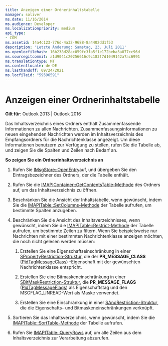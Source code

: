 ```yaml
---
title: Anzeigen einer Ordnerinhaltstabelle
manager: soliver
ms.date: 11/16/2014
ms.audience: Developer
ms.localizationpriority: medium
api_type:
- COM
ms.assetid: 14a4c123-776d-4a32-9688-8a4402dd1f53
description: 'Letzte Änderung: Samstag, 23. Juli 2011'
ms.openlocfilehash: 16b238d28ac059fc3fa5f1e172beba3a077cc96d
ms.sourcegitcommit: a1d9041c20256616c9c183f7d1049142a7ac6991
ms.translationtype: MT
ms.contentlocale: de-DE
ms.lasthandoff: 09/24/2021
ms.locfileid: "59596591"
---
```

# <a name="displaying-a-folder-contents-table"></a>Anzeigen einer Ordnerinhaltstabelle

**Gilt für**: Outlook 2013 | Outlook 2016 
  
Das Inhaltsverzeichnis eines Ordners enthält Zusammenfassende Informationen zu allen Nachrichten. Zusammenfassungsinformationen zu neuen eingehenden Nachrichten werden im Inhaltsverzeichnis des Empfangsordners für die Nachrichtenklasse angezeigt. Um diese Informationen benutzern zur Verfügung zu stellen, rufen Sie die Tabelle ab, und zeigen Sie die Spalten und Zeilen nach Bedarf an.
  
**So zeigen Sie ein Ordnerinhaltsverzeichnis an**
  
1. Rufen Sie [IMsgStore::OpenEntry](imsgstore-openentry.md)auf, und übergeben Sie den Eintragsbezeichner des Ordners, der die Tabelle enthält.
    
2. Rufen Sie die [IMAPIContainer::GetContentsTable-Methode](imapicontainer-getcontentstable.md) des Ordners auf, um das Inhaltsverzeichnis zu öffnen. 
    
3. Beschränken Sie die Ansicht der Inhaltstabelle, wenn gewünscht, indem Sie die [IMAPITable::SetColumns-Methode](imapitable-setcolumns.md) der Tabelle aufrufen, um bestimmte Spalten anzugeben. 
    
4. Beschränken Sie die Ansicht des Inhaltsverzeichnisses, wenn gewünscht, indem Sie die [IMAPITable::Restrict-Methode](imapitable-restrict.md) der Tabelle aufrufen, um bestimmte Zeilen zu filtern. Wenn Sie beispielsweise nur Nachrichten mit einer bestimmten Nachrichtenklasse anzeigen möchten, die noch nicht gelesen werden müssen: 
    
    1. Erstellen Sie eine Eigenschaftseinschränkung in einer [SPropertyRestriction-Struktur,](spropertyrestriction.md) die der **PR_MESSAGE_CLASS** ([PidTagMessageClass](pidtagmessageclass-canonical-property.md)) -Eigenschaft mit der gewünschten Nachrichtenklasse entspricht. 
        
    2. Erstellen Sie eine Bitmaskeneinschränkung in einer [SBitMaskRestriction-Struktur,](sbitmaskrestriction.md) die **PR_MESSAGE_FLAGS** ([PidTagMessageFlags](pidtagmessageflags-canonical-property.md)) als Eigenschaftstag und den MSGFLAG_UNREAD-Wert als Maske verwendet.
        
    3. Erstellen Sie eine Einschränkung in einer [SAndRestriction-Struktur,](sandrestriction.md) die die Eigenschafts- und Bitmaskeneinschränkungen verknüpft. 
    
5. Sortieren Sie das Inhaltsverzeichnis, wenn gewünscht, indem Sie die [IMAPITable::SortTable-Methode](imapitable-sorttable.md) der Tabelle aufrufen. 
    
6. Rufen Sie [IMAPITable::QueryRows](imapitable-queryrows.md) auf, um alle Zeilen aus dem Inhaltsverzeichnis zur Verarbeitung abzurufen. 
    

